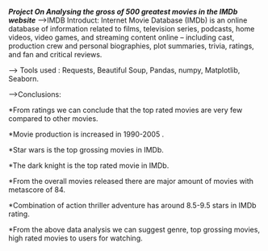 *****Project On Analysing the gross of 500 greatest movies in the IMDb website*****
-->IMDB Introduct: Internet Movie Database (IMDb) is an online database of information related to films, television series, podcasts,
home  videos, video games, and streaming content online – including cast, production crew and personal biographies, plot  summaries, trivia, ratings,
and fan and critical reviews.

--> Tools used : Requests,
Beautiful Soup,
Pandas,
numpy,
Matplotlib,
Seaborn.


-->Conclusions:

*From ratings we can conclude that the top rated movies are very few compared to other movies.

*Movie production is increased in 1990-2005 .

*Star wars is the top grossing movies in IMDb.

*The dark knight is the top rated movie in IMDb.

*From the overall movies released there are major amount of movies with metascore of 84.

*Combination of action thriller adventure has around 8.5-9.5 stars in IMDb rating.

*From the above data analysis we can suggest genre, top grossing movies, high rated movies to users for watching.

